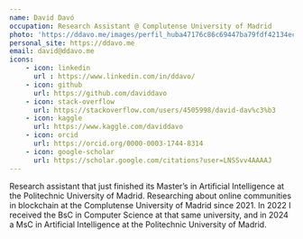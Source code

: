 ```yaml
---
name: David Davó
occupation: Research Assistant @ Complutense University of Madrid
photo: 'https://ddavo.me/images/perfil_huba47176c86c69447ba79fdf42134ec50_849216_200x200_fit_box_3.png'
personal_site: https://ddavo.me
email: david@ddavo.me
icons:
    - icon: linkedin
      url : https://www.linkedin.com/in/ddavo/
    - icon: github
      url: https://github.com/daviddavo
    - icon: stack-overflow
      url: https://stackoverflow.com/users/4505998/david-dav%c3%b3
    - icon: kaggle
      url: https://www.kaggle.com/daviddavo
    - icon: orcid
      url: https://orcid.org/0000-0003-1744-8314
    - icon: google-scholar
      url: https://scholar.google.com/citations?user=LNSSvv4AAAAJ
---
```

Research assistant that just finished its Master’s in Artificial Intelligence at the Politechnic University of Madrid.
Researching about online communities in blockchain at the Complutense University of Madrid since 2021. In 2022 I received the BsC in Computer Science at that same university, and in 2024 a MsC in Artificial Intelligence at the Politechnic University of Madrid.